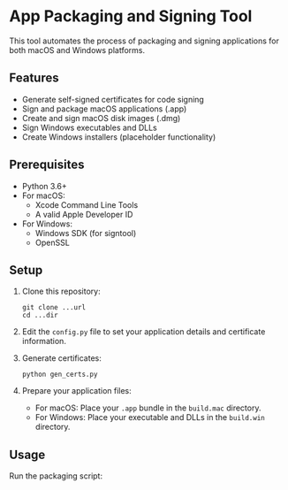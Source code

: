# App Packaging and Signing Tool

This tool automates the process of packaging and signing applications for both macOS and Windows platforms.

## Features

- Generate self-signed certificates for code signing
- Sign and package macOS applications (.app)
- Create and sign macOS disk images (.dmg)
- Sign Windows executables and DLLs
- Create Windows installers (placeholder functionality)

## Prerequisites

- Python 3.6+
- For macOS:
  - Xcode Command Line Tools
  - A valid Apple Developer ID
- For Windows:
  - Windows SDK (for signtool)
  - OpenSSL

## Setup

1. Clone this repository:

   ```
   git clone ...url
   cd ...dir
   ```
2. Edit the `config.py` file to set your application details and certificate information.
3. Generate certificates:

   ```
   python gen_certs.py
   ```
4. Prepare your application files:

   - For macOS: Place your `.app` bundle in the `build.mac` directory.
   - For Windows: Place your executable and DLLs in the `build.win` directory.

## Usage

Run the packaging script:

